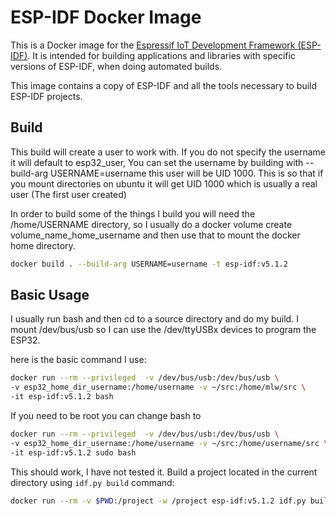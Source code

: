 <!-- This is a brief version of docs/en/api-guides/tools/idf-docker-image.rst
     intended to be displayed on the Docker Hub page: https://hub.docker.com/r/espressif/idf.
     When changing this page, please keep idf-docker-image.rst in sync.
     (Keep the differences between Markdown and restructuredText in mind.)
 -->

# ESP-IDF Docker Image

This is a Docker image for the [Espressif IoT Development Framework (ESP-IDF)](https://github.com/espressif/esp-idf). It is intended for building applications and libraries with specific versions of ESP-IDF, when doing automated builds.

This image contains a copy of ESP-IDF and all the tools necessary to build ESP-IDF projects.

## Build

This build will create a user to work with. If you do not specify the username it will
default to esp32_user, You can set the username by building with --build-arg USERNAME=username
this user will be UID 1000. This is so that if you mount directories on ubuntu it will
get UID 1000 which is usually a real user (The first user created)

In order to build some of the things I build you will need the /home/USERNAME directory,
so I usually do a docker volume create volume_name_home_username and then use that to 
mount the docker home directory.

```bash
docker build . --build-arg USERNAME=username -t esp-idf:v5.1.2
```

## Basic Usage

I usually run bash and then cd to a source directory and do my build.
I mount /dev/bus/usb so I can use the /dev/ttyUSBx devices to program the ESP32.

here is the basic command I use:

```bash
docker run --rm --privileged  -v /dev/bus/usb:/dev/bus/usb \
-v esp32_home_dir_username:/home/username -v ~/src:/home/mlw/src \
-it esp-idf:v5.1.2 bash
```
If you need to be root you can change bash to 
```bash
docker run --rm --privileged  -v /dev/bus/usb:/dev/bus/usb \
-v esp32_home_dir_username:/home/username -v ~/src:/home/username/src \
-it esp-idf:v5.1.2 sudo bash
```

This should work, I have not tested it.
Build a project located in the current directory using `idf.py build` command:

```bash
docker run --rm -v $PWD:/project -w /project esp-idf:v5.1.2 idf.py build
```
